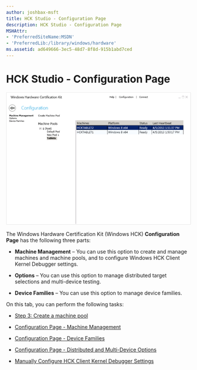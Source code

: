 ```yaml
---
author: joshbax-msft
title: HCK Studio - Configuration Page
description: HCK Studio - Configuration Page
MSHAttr:
- 'PreferredSiteName:MSDN'
- 'PreferredLib:/library/windows/hardware'
ms.assetid: ad649666-3ec5-48d7-8f8d-915b1abd7ced
---
```


# HCK Studio - Configuration Page


![hck studio configuration machine management tab](images/hck-winb-studio-configuration-machinem.png)

The Windows Hardware Certification Kit (Windows HCK) **Configuration Page** has the following three parts:

-   **Machine Management** – You can use this option to create and manage machines and machine pools, and to configure Windows HCK Client Kernel Debugger settings.

-   **Options** – You can use this option to manage distributed target selections and multi-device testing.

-   **Device Families** – You can use this option to manage device families.

On this tab, you can perform the following tasks:

-   [Step 3: Create a machine pool](step-3-create-a-machine-pool.md)

-   [Configuration Page - Machine Management](configuration-page---machine-management.md)

-   [Configuration Page - Device Families](configuration-page---device-families.md)

-   [Configuration Page - Distributed and Multi-Device Options](configuration-page---distributed-and-multi-device-options.md)

-   [Manually Configure HCK Client Kernel Debugger Settings](manually-configure-hck-client-kernel-debugger-settings.md)

 

 






